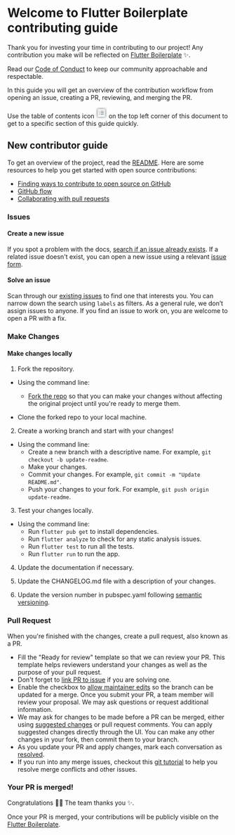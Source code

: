 # Welcome to Flutter Boilerplate contributing guide <!-- omit in toc -->

Thank you for investing your time in contributing to our project! Any contribution you make will be reflected on [Flutter Boilerplate](https://github.com/xscotophilic/flutter-bloc-boilerplate) :sparkles:. 

Read our [Code of Conduct](./CODE_OF_CONDUCT.md) to keep our community approachable and respectable.

In this guide you will get an overview of the contribution workflow from opening an issue, creating a PR, reviewing, and merging the PR.

Use the table of contents icon <img src="./assets/images/table-of-contents.png" width="25" height="25" /> on the top left corner of this document to get to a specific section of this guide quickly.

## New contributor guide

To get an overview of the project, read the [README](./../README.md). Here are some resources to help you get started with open source contributions:

- [Finding ways to contribute to open source on GitHub](https://docs.github.com/en/get-started/exploring-projects-on-github/finding-ways-to-contribute-to-open-source-on-github)
- [GitHub flow](https://docs.github.com/en/get-started/quickstart/github-flow)
- [Collaborating with pull requests](https://docs.github.com/en/github/collaborating-with-pull-requests)

### Issues

#### Create a new issue

If you spot a problem with the docs, [search if an issue already exists](https://docs.github.com/en/github/searching-for-information-on-github/searching-on-github/searching-issues-and-pull-requests#search-by-the-title-body-or-comments). If a related issue doesn't exist, you can open a new issue using a relevant [issue form](https://github.com/xscotophilic/flutter-bloc-boilerplate/issues/new/choose). 

#### Solve an issue

Scan through our [existing issues](https://github.com/xscotophilic/flutter-bloc-boilerplate/issues) to find one that interests you. You can narrow down the search using `labels` as filters. As a general rule, we don’t assign issues to anyone. If you find an issue to work on, you are welcome to open a PR with a fix.

### Make Changes

#### Make changes locally

1. Fork the repository.
- Using the command line:
  - [Fork the repo](https://github.com/xscotophilic/flutter-bloc-boilerplate) so that you can make your changes without affecting the original project until you're ready to merge them.

- Clone the forked repo to your local machine.

2. Create a working branch and start with your changes!
- Using the command line:
  - Create a new branch with a descriptive name. For example, `git checkout -b update-readme`.
  - Make your changes.
  - Commit your changes. For example, `git commit -m "Update README.md"`.
  - Push your changes to your fork. For example, `git push origin update-readme`.

3. Test your changes locally.
- Using the command line:
  - Run `flutter pub get` to install dependencies.
  - Run `flutter analyze` to check for any static analysis issues.
  - Run `flutter test` to run all the tests.
  - Run `flutter run` to run the app.

4. Update the documentation if necessary.

5. Update the CHANGELOG.md file with a description of your changes.

6. Update the version number in pubspec.yaml following [semantic versioning](https://semver.org/).

### Pull Request

When you're finished with the changes, create a pull request, also known as a PR.
- Fill the "Ready for review" template so that we can review your PR. This template helps reviewers understand your changes as well as the purpose of your pull request. 
- Don't forget to [link PR to issue](https://docs.github.com/en/issues/tracking-your-work-with-issues/linking-a-pull-request-to-an-issue) if you are solving one.
- Enable the checkbox to [allow maintainer edits](https://docs.github.com/en/github/collaborating-with-issues-and-pull-requests/allowing-changes-to-a-pull-request-branch-created-from-a-fork) so the branch can be updated for a merge.
Once you submit your PR, a team member will review your proposal. We may ask questions or request additional information.
- We may ask for changes to be made before a PR can be merged, either using [suggested changes](https://docs.github.com/en/github/collaborating-with-issues-and-pull-requests/incorporating-feedback-in-your-pull-request) or pull request comments. You can apply suggested changes directly through the UI. You can make any other changes in your fork, then commit them to your branch.
- As you update your PR and apply changes, mark each conversation as [resolved](https://docs.github.com/en/github/collaborating-with-issues-and-pull-requests/commenting-on-a-pull-request#resolving-conversations).
- If you run into any merge issues, checkout this [git tutorial](https://github.com/skills/resolve-merge-conflicts) to help you resolve merge conflicts and other issues.

### Your PR is merged!

Congratulations :tada::tada: The team thanks you :sparkles:. 

Once your PR is merged, your contributions will be publicly visible on the [Flutter Boilerplate](https://github.com/xscotophilic/flutter-bloc-boilerplate). 